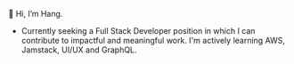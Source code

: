 👋 Hi, I’m Hang.
- Currently seeking a Full Stack Developer position in which I can contribute to impactful and meaningful work. I'm actively learning AWS, Jamstack, UI/UX and GraphQL.

<!---
HangCcZ/HangCcZ is a ✨ special ✨ repository because its `README.md` (this file) appears on your GitHub profile.
You can click the Preview link to take a look at your changes.
--->
